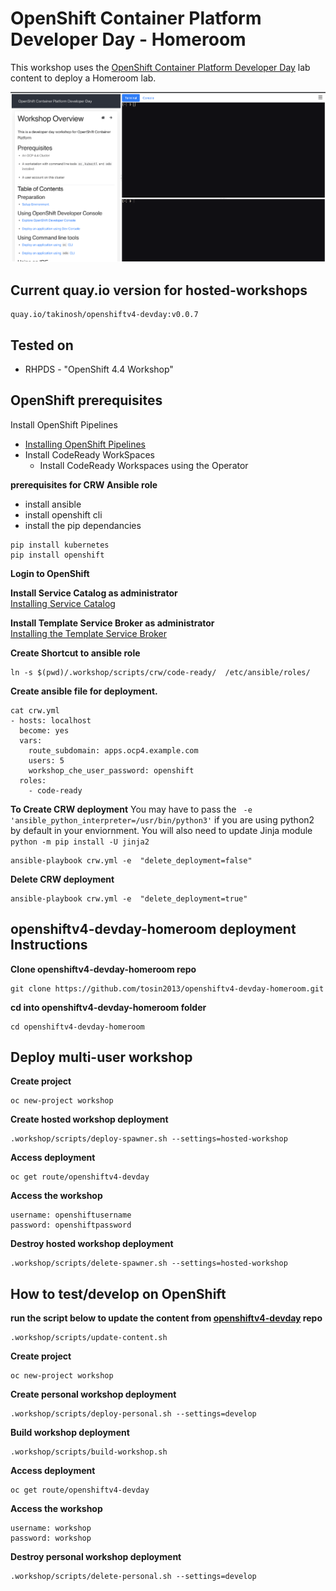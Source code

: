OpenShift Container Platform Developer Day - Homeroom 
=====================

This workshop uses the [OpenShift Container Platform Developer Day](https://github.com/RedHatWorkshops/openshiftv4-devday) lab content to deploy a Homeroom lab. 


![Workshop Overview](images/workshop-dashboard.png)


## Current quay.io version for hosted-workshops
```
quay.io/takinosh/openshiftv4-devday:v0.0.7
```

## Tested on 
* RHPDS - "OpenShift 4.4 Workshop"

## OpenShift prerequisites 
Install OpenShift Pipelines 
  * [Installing OpenShift Pipelines](https://docs.openshift.com/container-platform/4.4/pipelines/installing-pipelines.html)
* Install CodeReady WorkSpaces  
  * Install CodeReady Workspaces using the Operator

**prerequisites for CRW Ansible role**
* install ansible
* install openshift cli
* install the pip dependancies 
```
pip install kubernetes
pip install openshift
```

**Login to OpenShift**

**Install Service Catalog as administrator**  
[Installing Service Catalog](https://docs.openshift.com/container-platform/4.4/applications/service_brokers/installing-service-catalog.html)

**Install Template Service Broker as administrator**  
[Installing the Template Service Broker](https://docs.openshift.com/container-platform/4.4/applications/service_brokers/installing-template-service-broker.html)

**Create Shortcut to ansible role**
```
ln -s $(pwd)/.workshop/scripts/crw/code-ready/  /etc/ansible/roles/
```

**Create ansible file for deployment.**
```
cat crw.yml 
- hosts: localhost
  become: yes
  vars:
    route_subdomain: apps.ocp4.example.com
    users: 5
    workshop_che_user_password: openshift
  roles:
    - code-ready

```

**To Create  CRW deployment**
You may have to pass the ` -e 'ansible_python_interpreter=/usr/bin/python3'` if you are using python2 by default in your enviornment. You will also need to update Jinja module `python -m pip install -U jinja2`
```
ansible-playbook crw.yml -e  "delete_deployment=false"
```

**Delete CRW deployment**
```
ansible-playbook crw.yml -e  "delete_deployment=true"
```

## openshiftv4-devday-homeroom deployment Instructions
**Clone openshiftv4-devday-homeroom repo**
```
git clone https://github.com/tosin2013/openshiftv4-devday-homeroom.git
```

**cd into  openshiftv4-devday-homeroom folder**
```
cd openshiftv4-devday-homeroom
```

## Deploy multi-user workshop
**Create project**
```
oc new-project workshop
```

**Create hosted workshop deployment**
```
.workshop/scripts/deploy-spawner.sh --settings=hosted-workshop
```

**Access deployment**
```
oc get route/openshiftv4-devday
```

**Access the workshop**
```
username: openshiftusername
password: openshiftpassword
```

**Destroy hosted workshop deployment**
```
.workshop/scripts/delete-spawner.sh --settings=hosted-workshop
```


## How to test/develop on OpenShift

**run the script below to update the content from [openshiftv4-devday](https://github.com/RedHatWorkshops/openshiftv4-devday) repo**
```
.workshop/scripts/update-content.sh 
```

**Create project**
```
oc new-project workshop
```

**Create personal workshop deployment**
```
.workshop/scripts/deploy-personal.sh --settings=develop
```

**Build workshop deployment**
```
.workshop/scripts/build-workshop.sh
```

**Access deployment**
```
oc get route/openshiftv4-devday
```

**Access the workshop**
```
username: workshop 
password: workshop
```

**Destroy personal workshop deployment**
```
.workshop/scripts/delete-personal.sh --settings=develop
```
